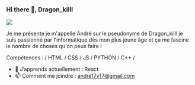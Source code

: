 ### Hi there 👋, Dragon_killl
![](https://media1.giphy.com/media/iIqmM5tTjmpOB9mpbn/giphy.gif?cid=ecf05e478j5zfpyk7ud6qc7csg69hli5ojcvsi3n50v1e5ml&rid=giphy.gif&ct=g)

Je me présente je m'appelle André sur le pseudonyme de Dragon_killl je suis passionné par l'informatique dès mon plus jeune âge et ça me fascine le nombre de choses qu'on peux faire !

Compétences : / HTML / CSS / JS / PYTHON / C++ /

- 🌱 J’apprends actuellement : React  
- 📫 Comment me joindre : andre17v17@gmail.com 




